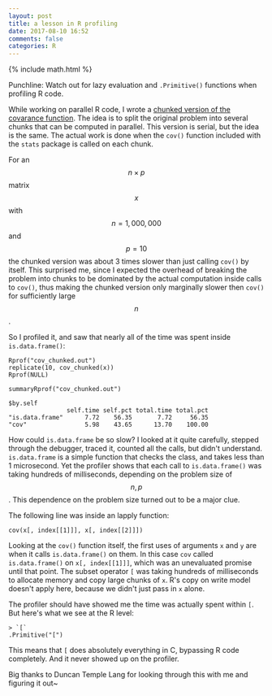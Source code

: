 ```yaml
---
layout: post
title: a lesson in R profiling
date: 2017-08-10 16:52
comments: false
categories: R
---
```


{% include math.html %}

Punchline: Watch out for lazy evaluation and `.Primitive()` functions when
profiling R code.

While working on parallel R code, I wrote a [chunked version of the
covarance
function](https://gist.github.com/clarkfitzg/04c88efa3a426d08cd5618a01bc9356c).
The idea is to split the original problem into several chunks that can be
computed in parallel. This version is serial, but the idea is the same. The
actual work is done when the `cov()` function included with the `stats`
package is called on each chunk.

For an $$n \times p$$ matrix $$x$$ with $$n = 1,000,000$$ and $$p = 10$$ the
chunked version was about 3 times slower than just calling `cov()` by
itself. This surprised me, since I expected the overhead of breaking the
problem into chunks to be dominated by the actual computation inside calls
to `cov()`, thus making the chunked version only marginally slower then
`cov()` for sufficiently large $$n$$.

So I profiled it, and saw that nearly all of the time was spent
inside `is.data.frame()`:

```{r}
Rprof("cov_chunked.out")
replicate(10, cov_chunked(x))
Rprof(NULL)

summaryRprof("cov_chunked.out")

$by.self
                self.time self.pct total.time total.pct
"is.data.frame"      7.72    56.35       7.72     56.35
"cov"                5.98    43.65      13.70    100.00
```

How could `is.data.frame` be so slow? I looked at it quite
carefully, stepped through the debugger, traced it, counted all the calls,
but didn't understand. `is.data.frame` is a simple function that checks the
class, and takes less than 1 microsecond. Yet the profiler shows that each
call to `is.data.frame()` was taking hundreds of milliseconds, depending on
the problem size of $$n, p$$. This dependence on the problem size turned
out to be a major clue.

The following line was inside an lapply function:

```
cov(x[, index[[1]]], x[, index[[2]]])
```

Looking at the `cov()` function itself, the first uses of arguments `x` and
`y` are when it calls `is.data.frame()` on them. In this case `cov` called
`is.data.frame()` on `x[, index[[1]]]`, which was an unevaluated promise until that
point. The subset operator `[` was taking hundreds of milliseconds to
allocate memory and copy large chunks of `x`. R's copy on write model
doesn't apply here, because we didn't just pass in `x` alone.

The profiler should have showed me the time was actually spent within `[`.
But here's what we see at the R level:

```{r}
> `[`
.Primitive("[")
```

This means that `[` does absolutely everything in C, bypassing R code
completely. And it never showed up on the profiler.

Big thanks to Duncan Temple Lang for looking through this with me and figuring
it out~
